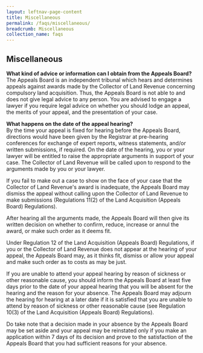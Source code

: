 ```yaml
---
layout: leftnav-page-content
title: Miscellaneous
permalink: /faqs/miscellaneous/
breadcrumb: Miscellaneous
collection_name: faqs
---
```


Miscellaneous
---
**What kind of advice or information can I obtain from the Appeals Board?**
<br>
The Appeals Board is an independent tribunal which hears and determines appeals against awards made by the Collector of Land Revenue concerning compulsory land acquisition. Thus, the Appeals Board is not able to and does not give legal advice to any person. You are advised to engage a lawyer if you require legal advice on whether you should lodge an appeal, the merits of your appeal, and the presentation of your case.
<br>

**What happens on the date of the appeal hearing?**
<br>
By the time your appeal is fixed for hearing before the Appeals Board, directions would have been given by the Registrar at pre-hearing conferences for exchange of expert reports, witness statements, and/or written submissions, if required.  On the date of the hearing, you or your lawyer will be entitled to raise the appropriate arguments in support of your case.  The Collector of Land Revenue will be called upon to respond to the arguments made by you or your lawyer.

If you fail to make out a case to show on the face of your case that the Collector of Land Revenue's award is inadequate, the Appeals Board may dismiss the appeal without calling upon the Collector of Land Revenue to make submissions (Regulations 11(2) of the Land Acquisition (Appeals Board) Regulations).

After hearing all the arguments made, the Appeals Board will then give its written decision on whether to confirm, reduce, increase or annul the award, or make such order as it deems fit.

Under Regulation 12 of the Land Acquisition (Appeals Board) Regulations, if you or the Collector of Land Revenue does not appear at the hearing of your appeal, the Appeals Board may, as it thinks fit, dismiss or allow your appeal and make such order as to costs as may be just.

If you are unable to attend your appeal hearing by reason of sickness or other reasonable cause, you should inform the Appeals Board at least five days prior to the date of your appeal hearing that you will be absent for the hearing and the reason for your absence.  The Appeals Board may adjourn the hearing for hearing at a later date if it is satisfied that you are unable to attend by reason of sickness or other reasonable cause (see Regulation 10(3) of the Land Acquisition (Appeals Board) Regulations).

Do take note that a decision made in your absence by the Appeals Board may be set aside and your appeal may be reinstated only if you make an application within 7 days of its decision and prove to the satisfaction of the Appeals Board that you had sufficient reasons for your absence.

